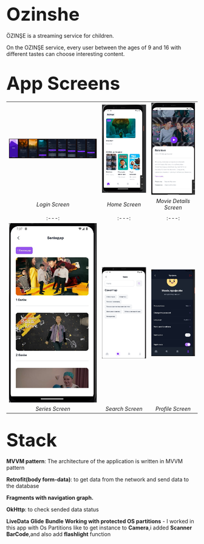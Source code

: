 # <span style="font-size:48px;">**Ozinshe**</span>
ÖZINŞE is a streaming service for children.

On the OZINŞE service, every user between the ages of 9 and 16 with different tastes can choose interesting content.
# <span style="font-size:48px;">**App Screens**</span>

|       |       |       |
| :---: | :---: | :---: |
| ![Image 1](ozinshe1.png) | ![Image 2](home_page.jpeg) | ![Image 3](movie_details_page.jpeg) |
| *Login Screen* | *Home Screen* | *Movie Details Screen* |
|       |       |       |
| :---: | :---: | :---: |
| ![Image 1](series_apge.jpeg) | ![Image 2](search_page.jpeg) | ![Image 3](profile_page.jpeg) |
| *Series Screen* | *Search Screen* | *Profile Screen* |

# <span style="font-size:48px;">**Stack**</span>
**MVVM pattern**: The architecture of the application is written in MVVM pattern

**Retrofit(body form-data)**: to get data from the network and send data to the database

**Fragments with navigation graph.**

**OkHttp**: to check sended data status

**LiveData** **Glide** **Bundle**
**Working with protected OS partitions** - I worked in this app with Os Partitions like to get instance to **Camera**,i added **Scanner BarCode**,and also add **flashlight** function









